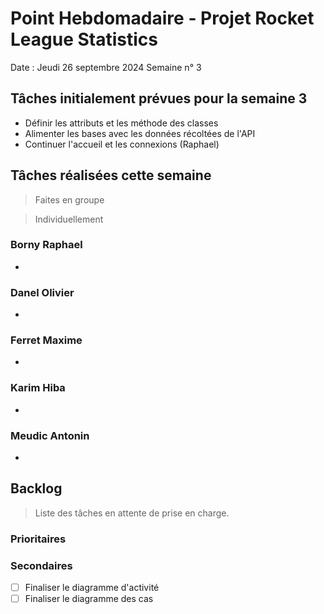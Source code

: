 # Point Hebdomadaire - Projet Rocket League Statistics

Date : Jeudi 26 septembre 2024
Semaine n° 3

## Tâches initialement prévues pour la semaine 3

- Définir les attributs et les méthode des classes
- Alimenter les bases avec les données récoltées de l'API
- Continuer l'accueil et les connexions (Raphael)

## Tâches réalisées cette semaine
> Faites en groupe


> Individuellement
### Borny Raphael

-


### Danel Olivier

-


### Ferret Maxime

-


### Karim Hiba

-


### Meudic Antonin

-


## Backlog

> Liste des tâches en attente de prise en charge.

### Prioritaires


### Secondaires

- [ ] Finaliser le diagramme d'activité
- [ ] Finaliser le diagramme des cas
